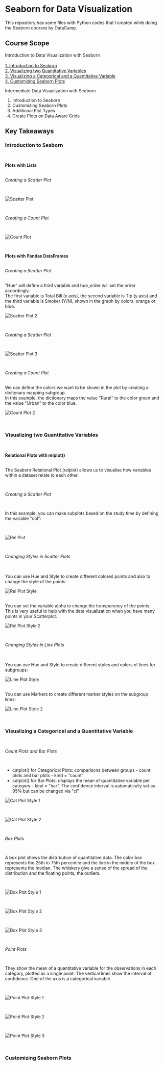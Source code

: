 # Seaborn for Data Visualization

This repository has some files with Python codes that I created while doing the Seaborn courses by DataCamp.

## Course Scope

Introduction to Data Visualization with Seaborn
<br><br>
[1. Introduction to Seaborn](#introduction-to-seaborn) <br>
[2. Visualizing two Quantitative Variables](#visualizing-two-quantitative-variables) <br>
[3. Visualizing a Categorical and a Quantitative Variable](#visualizing-categorical-and-a-quantitative-variable) <br>
[4. Customizing Seaborn Plots](#customizing-seaborn-plots) <br>

Intermediate Data Visualization with Seaborn
1. Introduction to Seaborn
2. Customizing Seaborn Plots
3. Additional Plot Types
4. Create Plots on Data Aware Grids

## Key Takeaways

### Introduction to Seaborn 
<br>

**Plots with Lists**
<br>
<br>

*Creating a Scatter Plot*

<br>

![Scatter Plot](/screenshots/sns_scatter1.JPG)

<br>

*Creating a Count Plot*

<br>

![Count Plot](/screenshots/sns_countplot1.JPG)

<br>

**Plots with Pandas DataFrames**
<br>
<br>

*Creating a Scatter Plot*

<br>
"Hue" will define a third variable and hue_order will set the order accordingly.
<br>
The first variable is Total Bill (x axis), the second variable is Tip (y axis) and the third variable is Smoker (Y/N), shown in the graph by colors: orange or blue.
<br>

![Scatter Plot 2](/screenshots/sns_scatter2_hue.JPG)

<br>

*Creating a Scatter Plot*

<br>

![Scatter Plot 3](/screenshots/sns_countplot2.JPG)

<br>

*Creating a Count Plot*

<br>
We can define the colors we want to be shown in the plot by creating a dictionary mapping subgroup.<br>
In this example, the dictionary maps the value "Rural" to the color green and the value "Urban" to the color blue.
<br>

![Count Plot 2](/screenshots/sns_countplot2_palette.JPG)

<br>

### Visualizing two Quantitative Variables
<br>

**Relational Plots with relplot()**
<br>
<br>

The Seaborn Relational Plot (relplot) allows us to visualise how variables within a dataset relate to each other. 

<br>

*Creating a Scatter Plot*

<br>

In this example, you can make subplots based on the study time by defining the variable "col":

<br>

![Rel Plot](/screenshots/relplot1.JPG)

<br>

*Changing Styles in Scatter Plots*

<br>
<br>
You can use Hue and Style to create different colored points and also to change the style of the points:
<br>

![Rel Plot Style](/screenshots/relplot_style1.JPG)

<br>
You can set the variable alpha to change the transparency of the points. This is very useful to help with the data visualization when you have many points in your Scatterplot.
<br>

![Rel Plot Style 2](/screenshots/relplot_style2.JPG)

<br>

*Changing Styles in Line Plots*

<br>
<br>
You can use Hue and Style to create different styles and colors of lines for subgroups:
<br>

![Line Plot Style](/screenshots/relplot_line1.JPG)

<br>
You can use Markers to create different marker styles on the subgroup lines:
<br>

![Line Plot Style 2](/screenshots/relplot_line2.JPG)

<br>

### Visualizing a Categorical and a Quantitative Variable
<br>

*Count Plots and Bar Plots*

<br>

- catplot() for Categorical Plots: comparisons between groups - count plots and bar plots - kind = "count" <br>
- catplot() for Bar Plots: displays the mean of quantitative variable per category - kind = "bar". The confidence interval is automatically set as 95% but can be changed via "ci" <br>

![Cat Plot Style 1](/screenshots/cat_quant_1.JPG)

<br>

![Cat Plot Style 2](/screenshots/cat_quant_2.JPG)

<br>

*Box Plots*

<br>

A box plot shows the distribution of quantitative data. The color box represents the 25th to 75th percentile and the line in the middle of the box represents the median. The whiskers give a sense of the spread of the distribution and the floating points, the outliers. <br>

<br>

![Box Plot Style 1](/screenshots/box_1.JPG)

<br>

![Box Plot Style 2](/screenshots/box_2.JPG)

<br>

![Box Plot Style 3](/screenshots/box_3.JPG)

<br>

*Point Plots*

<br>

They show the mean of a quantitative variable for the observations in each category, plotted as a single point. The vertical lines show the interval of confidence. One of the axis is a categorical variable.

<br>

![Point Plot Style 1](/screenshots/point_1.JPG)

<br>

![Point Plot Style 2](/screenshots/point_2.JPG)

<br>

![Point Plot Style 3](/screenshots/point_3.JPG)

<br>

### Customizing Seaborn Plots
<br>
